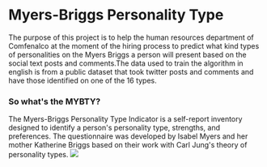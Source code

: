 # Myers-Briggs Personality Type

The purpose of this project is to help the human resources department of Comfenalco at the moment of the hiring process to predict what kind types of personalities on the Myers Briggs a person will present based on the social text posts and comments.The data used to train the algorithm in english is from a public dataset that took twitter posts and comments and have those identified on one of the 16 types.

### So what's the MYBTY?
The Myers-Briggs Personality Type Indicator is a self-report inventory designed to identify a person's personality type, strengths, and preferences. The questionnaire was developed by Isabel Myers and her mother Katherine Briggs based on their work with Carl Jung's theory of personality types.
<img src='https://pbs.twimg.com/media/DjVybLUXcAA9zc9.jpg'>

